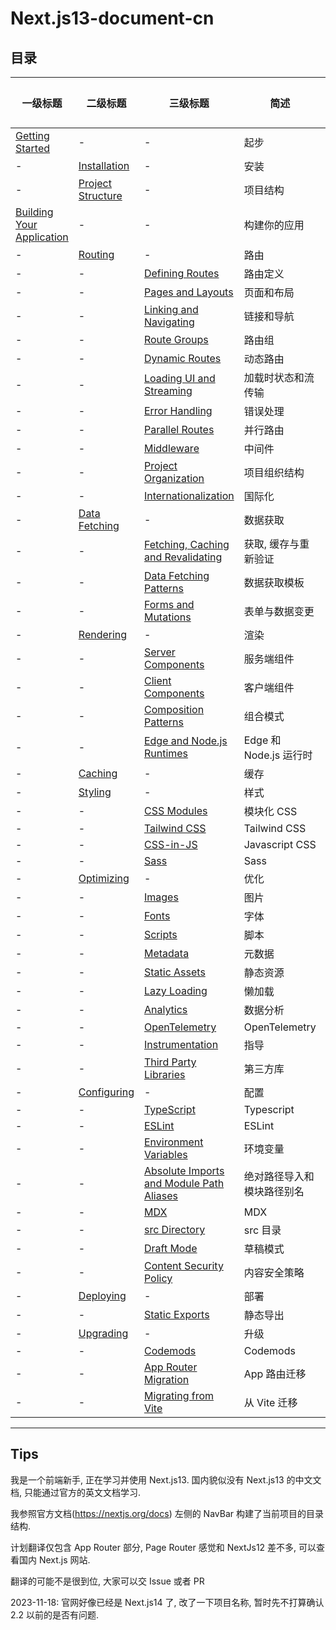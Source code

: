# Next.js13-document-cn

## 目录

| 一级标题                                                                                                                                                    | 二级标题                                                                                                                                               | 三级标题                                                                                                                                                                                                         | 简述                       | 已完成 |
| ----------------------------------------------------------------------------------------------------------------------------------------------------------- | ------------------------------------------------------------------------------------------------------------------------------------------------------ | ---------------------------------------------------------------------------------------------------------------------------------------------------------------------------------------------------------------- | -------------------------- | ------ |
| [Getting Started](https://github.com/Wwwmmxxx/nextjs-doc-cn/blob/master/1.%20Getting%20Started/0.%20Getting%20Started.md)                                   | -                                                                                                                                                      | -                                                                                                                                                                                                                | 起步                       | \[√\]  |
| -                                                                                                                                                           | [Installation](https://github.com/Wwwmmxxx/nextjs-doc-cn/blob/master/1.%20Getting%20Started/1.%20Installation.md)                                      | -                                                                                                                                                                                                                | 安装                       | \[√\]  |
| -                                                                                                                                                           | [Project Structure](https://github.com/Wwwmmxxx/nextjs-doc-cn/blob/master/1.%20Getting%20Started/2.%20Project%20Structure.md)                          | -                                                                                                                                                                                                                | 项目结构                   | \[√\]  |
| [Building Your Application](https://github.com/Wwwmmxxx/nextjs-doc-cn/blob/master/2.%20Building%20Your%20Application/0.%20Building%20Your%20Application.md) | -                                                                                                                                                      | -                                                                                                                                                                                                                | 构建你的应用               | \[√\]  |
| -                                                                                                                                                           | [Routing](https://github.com/Wwwmmxxx/nextjs-doc-cn/blob/master/2.%20Building%20Your%20Application/1.%20Routing/0.%20Routing.md)                       | -                                                                                                                                                                                                                | 路由                       | \[√\]  |
| -                                                                                                                                                           | -                                                                                                                                                      | [Defining Routes](https://github.com/Wwwmmxxx/nextjs-doc-cn/blob/master/2.%20Building%20Your%20Application/1.%20Routing/1.%20Defining%20Routes.md)                                                               | 路由定义                   | \[√\]  |
| -                                                                                                                                                           | -                                                                                                                                                      | [Pages and Layouts](https://github.com/Wwwmmxxx/nextjs-doc-cn/blob/master/2.%20Building%20Your%20Application/1.%20Routing/2.%20Pages%20and%20Layouts.md)                                                         | 页面和布局                 | \[√\]  |
| -                                                                                                                                                           | -                                                                                                                                                      | [Linking and Navigating](https://github.com/Wwwmmxxx/nextjs-doc-cn/blob/master/2.%20Building%20Your%20Application/1.%20Routing/3.%20Linking%20and%20Navigating.md)                                               | 链接和导航                 | \[√\]  |
| -                                                                                                                                                           | -                                                                                                                                                      | [Route Groups](https://github.com/Wwwmmxxx/nextjs-doc-cn/blob/master/2.%20Building%20Your%20Application/1.%20Routing/4.%20Route%20Groups.md)                                                                     | 路由组                     | \[√\]  |
| -                                                                                                                                                           | -                                                                                                                                                      | [Dynamic Routes](https://github.com/Wwwmmxxx/nextjs-doc-cn/blob/master/2.%20Building%20Your%20Application/1.%20Routing/5.%20Dynamic%20Routes.md)                                                                 | 动态路由                   | \[√\]  |
| -                                                                                                                                                           | -                                                                                                                                                      | [Loading UI and Streaming](https://github.com/Wwwmmxxx/nextjs-doc-cn/blob/master/2.%20Building%20Your%20Application/1.%20Routing/6.%20Loading%20UI%20and%20Streaming.md)                                         | 加载时状态和流传输         | \[√\]  |
| -                                                                                                                                                           | -                                                                                                                                                      | [Error Handling](https://github.com/Wwwmmxxx/nextjs-doc-cn/blob/master/2.%20Building%20Your%20Application/1.%20Routing/7.%20Error%20Handling.md)                                                                 | 错误处理                   | \[√\]  |
| -                                                                                                                                                           | -                                                                                                                                                      | [Parallel Routes](https://github.com/Wwwmmxxx/nextjs-doc-cn/blob/master/2.%20Building%20Your%20Application/1.%20Routing/8.%20Parallel%20Routes.md)                                                               | 并行路由                   | \[√\]  |
| -                                                                                                                                                           | -                                                                                                                                                      | [Middleware](https://github.com/Wwwmmxxx/nextjs-doc-cn/blob/master/2.%20Building%20Your%20Application/1.%20Routing/11.%20Middleware.md)                                                                          | 中间件                     | \[√\]  |
| -                                                                                                                                                           | -                                                                                                                                                      | [Project Organization](https://github.com/Wwwmmxxx/nextjs-doc-cn/blob/master/2.%20Building%20Your%20Application/1.%20Routing/12.%20Project%20Organization.md)                                                    | 项目组织结构               | \[√\]  |
| -                                                                                                                                                           | -                                                                                                                                                      | [Internationalization](https://github.com/Wwwmmxxx/nextjs-doc-cn/blob/master/2.%20Building%20Your%20Application/1.%20Routing/13.%20Internationalization.md)                                                      | 国际化                     | \[√\]  |
| -                                                                                                                                                           | [Data Fetching](https://github.com/Wwwmmxxx/nextjs-doc-cn/blob/master/2.%20Building%20Your%20Application/2.%20Data%20Fetching/0.%20Data%20Fetching.md) | -                                                                                                                                                                                                                | 数据获取                   | \[√\]  |
| -                                                                                                                                                           | -                                                                                                                                                      | [Fetching, Caching and Revalidating](https://github.com/Wwwmmxxx/nextjs-doc-cn/blob/master/2.%20Building%20Your%20Application/2.%20Data%20Fetching/1.%20Fetching%2C%20Caching%2C%20and%20Revalidating.md)        | 获取, 缓存与重新验证       | \[√\]  |
| -                                                                                                                                                           | -                                                                                                                                                      | [Data Fetching Patterns](https://github.com/Wwwmmxxx/nextjs-doc-cn/blob/master/2.%20Building%20Your%20Application/2.%20Data%20Fetching/2.%20Data%20Fetching%20Patterns.md)                                       | 数据获取模板               | \[√\]  |
| -                                                                                                                                                           | -                                                                                                                                                      | [Forms and Mutations](https://github.com/Wwwmmxxx/nextjs-doc-cn/blob/master/2.%20Building%20Your%20Application/2.%20Data%20Fetching/3.%20Forms%20and%20Mutations.md)                                             | 表单与数据变更             | \[√\]  |
| -                                                                                                                                                           | [Rendering](https://github.com/Wwwmmxxx/nextjs-doc-cn/blob/master/2.%20Building%20Your%20Application/3.%20Rendering/0.%20Rendering.md)                 | -                                                                                                                                                                                                                | 渲染                       | \[√\]  |
| -                                                                                                                                                           | -                                                                                                                                                      | [Server Components](https://github.com/Wwwmmxxx/nextjs-doc-cn/blob/master/2.%20Building%20Your%20Application/3.%20Rendering/1.%20Server%20Components.md)                                                         | 服务端组件                 | \[√\]  |
| -                                                                                                                                                           | -                                                                                                                                                      | [Client Components](https://github.com/Wwwmmxxx/nextjs-doc-cn/blob/master/2.%20Building%20Your%20Application/3.%20Rendering/2.%20Client%20Components.md)                                                         | 客户端组件                 | \[√\]  |
| -                                                                                                                                                           | -                                                                                                                                                      | [Composition Patterns](https://github.com/Wwwmmxxx/nextjs-doc-cn/blob/master/2.%20Building%20Your%20Application/3.%20Rendering/3.%20Composition%20Patterns.md)                                                   | 组合模式                   | \[√\]  |
| -                                                                                                                                                           | -                                                                                                                                                      | [Edge and Node.js Runtimes](https://github.com/Wwwmmxxx/nextjs-doc-cn/blob/master/2.%20Building%20Your%20Application/3.%20Rendering/4.%20Edge%20and%20Node.js%20Runtimes.md)                                     | Edge 和 Node.js 运行时     | \[√\]  |
| -                                                                                                                                                           | [Caching](https://github.com/Wwwmmxxx/nextjs-doc-cn/blob/master/2.%20Building%20Your%20Application/4.%20Caching/0.%20Caching.md)                       | -                                                                                                                                                                                                                | 缓存                       | \[√\]  |
| -                                                                                                                                                           | [Styling](https://github.com/Wwwmmxxx/nextjs-doc-cn/blob/master/2.%20Building%20Your%20Application/5.%20Styling/0.%20Styling.md)                       | -                                                                                                                                                                                                                | 样式                       | \[√\]  |
| -                                                                                                                                                           | -                                                                                                                                                      | [CSS Modules](https://github.com/Wwwmmxxx/nextjs-doc-cn/blob/master/2.%20Building%20Your%20Application/5.%20Styling/1.%20CSS%20Modules.md)                                                                       | 模块化 CSS                 | \[√\]  |
| -                                                                                                                                                           | -                                                                                                                                                      | [Tailwind CSS](https://github.com/Wwwmmxxx/nextjs-doc-cn/blob/master/2.%20Building%20Your%20Application/5.%20Styling/2.%20Tailwind%20CSS.md)                                                                     | Tailwind CSS               | \[√\]  |
| -                                                                                                                                                           | -                                                                                                                                                      | [CSS-in-JS](https://github.com/Wwwmmxxx/nextjs-doc-cn/blob/master/2.%20Building%20Your%20Application/5.%20Styling/3.%20CSS-in-JS.md)                                                                             | Javascript CSS             | \[√\]  |
| -                                                                                                                                                           | -                                                                                                                                                      | [Sass](https://github.com/Wwwmmxxx/nextjs-doc-cn/blob/master/2.%20Building%20Your%20Application/5.%20Styling/4.%20Sass.md)                                                                                       | Sass                       | \[√\]  |
| -                                                                                                                                                           | [Optimizing](https://github.com/Wwwmmxxx/nextjs-doc-cn/blob/master/2.%20Building%20Your%20Application/6.%20Optimizing/0.%20Optimizing.md)              | -                                                                                                                                                                                                                | 优化                       | \[√\]  |
| -                                                                                                                                                           | -                                                                                                                                                      | [Images](https://github.com/Wwwmmxxx/nextjs-doc-cn/blob/master/2.%20Building%20Your%20Application/6.%20Optimizing/1.%20Images.md)                                                                                | 图片                       | \[√\]  |
| -                                                                                                                                                           | -                                                                                                                                                      | [Fonts](https://github.com/Wwwmmxxx/nextjs-doc-cn/blob/master/2.%20Building%20Your%20Application/6.%20Optimizing/2.%20Fonts.md)                                                                                  | 字体                       | \[√\]  |
| -                                                                                                                                                           | -                                                                                                                                                      | [Scripts](https://github.com/Wwwmmxxx/nextjs-doc-cn/blob/master/2.%20Building%20Your%20Application/6.%20Optimizing/3.%20Scripts.md)                                                                              | 脚本                       | \[√\]  |
| -                                                                                                                                                           | -                                                                                                                                                      | [Metadata](https://github.com/Wwwmmxxx/nextjs-doc-cn/blob/master/2.%20Building%20Your%20Application/6.%20Optimizing/4.%20Metadata.md)                                                                            | 元数据                     | \[√\]  |
| -                                                                                                                                                           | -                                                                                                                                                      | [Static Assets](https://github.com/Wwwmmxxx/nextjs-doc-cn/blob/master/2.%20Building%20Your%20Application/6.%20Optimizing/5.%20Static%20Assets.md)                                                                | 静态资源                   | []     |
| -                                                                                                                                                           | -                                                                                                                                                      | [Lazy Loading](https://github.com/Wwwmmxxx/nextjs-doc-cn/blob/master/2.%20Building%20Your%20Application/6.%20Optimizing/6.%20Lazy%20Loading.md)                                                                  | 懒加载                     | []     |
| -                                                                                                                                                           | -                                                                                                                                                      | [Analytics](https://github.com/Wwwmmxxx/nextjs-doc-cn/blob/master/2.%20Building%20Your%20Application/6.%20Optimizing/7.%20Analytics.md)                                                                          | 数据分析                   | []     |
| -                                                                                                                                                           | -                                                                                                                                                      | [OpenTelemetry](https://github.com/Wwwmmxxx/nextjs-doc-cn/blob/master/2.%20Building%20Your%20Application/6.%20Optimizing/8.%20OpenTelemetry.md)                                                                  | OpenTelemetry              | []     |
| -                                                                                                                                                           | -                                                                                                                                                      | [Instrumentation](https://github.com/Wwwmmxxx/nextjs-doc-cn/blob/master/2.%20Building%20Your%20Application/6.%20Optimizing/9.%20Instrumentation.md)                                                              | 指导                       | []     |
| -                                                                                                                                                           | -                                                                                                                                                      | [Third Party Libraries](https://github.com/Wwwmmxxx/nextjs-doc-cn/blob/master/2.%20Building%20Your%20Application/6.%20Optimizing/10.%20Third%20Party%20Libraries.md)                                             | 第三方库                   | []     |
| -                                                                                                                                                           | [Configuring](https://github.com/Wwwmmxxx/nextjs-doc-cn/blob/master/2.%20Building%20Your%20Application/7.%20Configuring/0.%20Configuring.md)           | -                                                                                                                                                                                                                | 配置                       | []     |
| -                                                                                                                                                           | -                                                                                                                                                      | [TypeScript](https://github.com/Wwwmmxxx/nextjs-doc-cn/blob/master/2.%20Building%20Your%20Application/7.%20Configuring/1.%20TypeScript.md)                                                                       | Typescript                 | []     |
| -                                                                                                                                                           | -                                                                                                                                                      | [ESLint](https://github.com/Wwwmmxxx/nextjs-doc-cn/blob/master/2.%20Building%20Your%20Application/7.%20Configuring/2.%20ESLint.md)                                                                               | ESLint                     | []     |
| -                                                                                                                                                           | -                                                                                                                                                      | [Environment Variables](https://github.com/Wwwmmxxx/nextjs-doc-cn/blob/master/2.%20Building%20Your%20Application/7.%20Configuring/3.%20Environment%20Variables.md)                                               | 环境变量                   | []     |
| -                                                                                                                                                           | -                                                                                                                                                      | [Absolute Imports and Module Path Aliases](https://github.com/Wwwmmxxx/nextjs-doc-cn/blob/master/2.%20Building%20Your%20Application/7.%20Configuring/4.%20Absolute%20Imports%20and%20Module%20Path%20Aliases.md) | 绝对路径导入和模块路径别名 | []     |
| -                                                                                                                                                           | -                                                                                                                                                      | [MDX](https://github.com/Wwwmmxxx/nextjs-doc-cn/blob/master/2.%20Building%20Your%20Application/7.%20Configuring/5.%20MDX.md)                                                                                     | MDX                        | []     |
| -                                                                                                                                                           | -                                                                                                                                                      | [src Directory](https://github.com/Wwwmmxxx/nextjs-doc-cn/blob/master/2.%20Building%20Your%20Application/7.%20Configuring/6.%20src%20Directory.md)                                                               | src 目录                   | []     |
| -                                                                                                                                                           | -                                                                                                                                                      | [Draft Mode](https://github.com/Wwwmmxxx/nextjs-doc-cn/blob/master/2.%20Building%20Your%20Application/7.%20Configuring/7.%20Draft%20Mode.md)                                                                     | 草稿模式                   | []     |
| -                                                                                                                                                           | -                                                                                                                                                      | [Content Security Policy](https://github.com/Wwwmmxxx/nextjs-doc-cn/blob/master/2.%20Building%20Your%20Application/7.%20Configuring/8.%20Content%20Security%20Policy.md)                                         | 内容安全策略               | []     |
| -                                                                                                                                                           | [Deploying](https://github.com/Wwwmmxxx/nextjs-doc-cn/blob/master/2.%20Building%20Your%20Application/8.%20Deploying/0.%20Deploying.md)                 | -                                                                                                                                                                                                                | 部署                       | \[√\]  |
| -                                                                                                                                                           | -                                                                                                                                                      | [Static Exports](https://github.com/Wwwmmxxx/nextjs-doc-cn/blob/master/2.%20Building%20Your%20Application/8.%20Deploying/1.%20Static%20Exports.md)                                                               | 静态导出                   | []     |
| -                                                                                                                                                           | [Upgrading](https://github.com/Wwwmmxxx/nextjs-doc-cn/blob/master/2.%20Building%20Your%20Application/9.%20Upgrading/0.%20Upgrading.md)                 | -                                                                                                                                                                                                                | 升级                       | []     |
| -                                                                                                                                                           | -                                                                                                                                                      | [Codemods](https://github.com/Wwwmmxxx/nextjs-doc-cn/blob/master/2.%20Building%20Your%20Application/9.%20Upgrading/1.%20Codemods.md)                                                                             | Codemods                   | []     |
| -                                                                                                                                                           | -                                                                                                                                                      | [App Router Migration](https://github.com/Wwwmmxxx/nextjs-doc-cn/blob/master/2.%20Building%20Your%20Application/9.%20Upgrading/2.%20App%20Router%20Migration.md)                                                 | App 路由迁移               | []     |
| -                                                                                                                                                           | -                                                                                                                                                      | [Migrating from Vite](https://github.com/Wwwmmxxx/nextjs-doc-cn/blob/master/2.%20Building%20Your%20Application/9.%20Upgrading/3.%20Migrating%20from%20Vite.md)                                                   | 从 Vite 迁移               | []     |

---

## Tips

我是一个前端新手, 正在学习并使用 Next.js13. 国内貌似没有 Next.js13 的中文文档, 只能通过官方的英文文档学习.

我参照官方文档(https://nextjs.org/docs) 左侧的 NavBar 构建了当前项目的目录结构.

计划翻译仅包含 App Router 部分, Page Router 感觉和 NextJs12 差不多, 可以查看国内 Next.js 网站.

翻译的可能不是很到位, 大家可以交 Issue 或者 PR

2023-11-18: 官网好像已经是 Next.js14 了, 改了一下项目名称, 暂时先不打算确认 2.2 以前的是否有问题.
